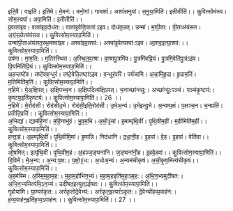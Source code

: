 

  
इति॒वै। वाइति॑। इति॑मे। मे॒मन॑:। मनो॒गां। गामश्वं॑। अश्वं॑सनुयां। स॒नु॒या॒मिति॑। इतीतीति॑।। कु॒वित्सोम॑स्य। सोम॒स्यपां॑। अपा॒मिति॑। इतीतीति॑।।  
प्र॒वाता॑इव। वाता॑इव॒दोध॑त:। वाता॑इ॒वेति॒वाता॑:ऽइव। दोध॑त॒उत्। उन्मा॑। मा॒पी॒ता:। पी॒ताअ॑यंसत। अ॒यं॒स॒तेत्य॑यंसत।। कु॒वित्सोम॒स्यापा॒मिति॑।।  
उन्मा॑पी॒ताअ॑यंसत॒रथ॒मश्वा॑इव। अश्वा॑इवा॒शव॑:। अश्वा॑इ॒वेत्यश्वा॑:ऽइव। आ॒शव॒इत्या॒शव॑:।। कु॒वित्सोम॒स्यापा॒मिति॑।।  
उप॑मा। मा॒म॒ति:। म॒तिर॑स्थित। अ॒स्थि॒त॒वा॒श्रा। वा॒श्रापु॒त्रमि॑व। पु॒त्रमि॑वप्रि॒यं। पु॒त्रमि॒वेति॑पु॒त्रंऽइ॑व। प्रि॒यमिति॑प्रि॒यं।। कु॒वित्सोम॒स्यापा॒मिति॑।।  
अ॒हन्तष्टे॑व। तष्टे॑वव॒न्धुरं॑। तष्टे॒वेति॒तष्टा॑ऽइव। व॒न्धुरं॒परि॑। पर्य॑चामि। अ॒चा॒मि॒हृ॒दा। हृ॒दाम॒तिं। म॒तिमिति॑म॒तिं।। कु॒वित्सोम॒स्यापा॒मिति॑।।  
न॒हिमे॑। मे॒अ॒क्षि॒पत्। अ॒क्षि॒पच्च॒न। अ॒क्षि॒पदित्य॑क्षि॒ऽपत्। च॒नाच्छा॑न्त्सु:। अच्छा॑न्सु॒:पञ्च॑। पञ्च॑कृ॒ष्टय॑:। कृ॒ष्टय॒इति॑कृ॒ष्टय॑:।। कु॒वित्सोम॒स्यापा॒मिति॑।। 26 ।।  
न॒हिमे॑। मे॒रोद॑सी। रोद॑सीउ॒भे। रोद॑सी॒इति॒रोद॑सी। उ॒भेअ॒न्यं। उ॒भेइत्यु॒भे। अ॒न्यम्प॒क्षं। प॒क्षञ्च॒न। च॒नप्रति॑। प्रतीति॒प्रति॑।। कु॒वित्सोम॒स्यापा॒मिति॑।।  
अ॒भिद्यां। द्याम॑हि॒नां। म॒हि॒नाभु॑वं। भु॒व॒म॒भि। अ॒भी॒३॒॑मां। इ॒माम्पृ॑थि॒वीं। पृ॒थि॒वीम॒हीं। म॒हीमिति॑म॒हीं।। कु॒वित्सोम॒स्यापा॒मिति॑।।  
हन्ता॒हं। अ॒हम्पृ॑थि॒वीं। पृ॒थि॒वीमि॒मां। इ॒मान्नि। निद॑धानि। द॒धा॒नी॒ह। इ॒हवा॑। वे॒ह। इ॒हवा॑। वेति॑वा।। कु॒वित्सोम॒स्यापा॒मिति॑।।  
ओ॒षमित्। इत्पृ॑थि॒वीं। पृ॒थि॒वीम॒हं। अ॒हञ्ज॒ङ्घना॑नि। ज॒ङ्घना॑नी॒ह। इ॒हवे॒हवा॑।। कु॒वित्सोम॒स्यापा॒मिति॑।।  
दि॒विमे॑। मे॒अ॒न्य:। अ॒न्य:प॒क्ष:। प॒क्षो॒३॒॑ध:। अ॒धोअ॒न्यं। अ॒न्यम॑चीकृषं। अ॒ची॒कृ॒ष॒मित्य॑चीकृषं।। कु॒वित्सोम॒स्यापा॒मिति॑।।  
अ॒हम॑स्मि। अ॒स्मि॒म॒हा॒म॒ह:। म॒हा॒म॒हो॑भिन॒भ्यं। म॒हा॒म॒हइति॑म॒हा॒ऽम॒ह:। अ॒भि॒न॒भ्यमुदी॑षत:। अ॒भि॒न॒भ्यमित्य॑भि॒ऽन॒भ्यं। उदी॑षत॒इत्युत्ऽई॑षत:।। कु॒वित्सोम॒स्यापा॒मिति॑।।  
गृ॒होया॑मि। या॒म्यरं॑कृत:। अरं॑कृतोदे॒वेभ्य॑:। अरं॑कृत॒इत्यरं॑ऽकृत:। दे॒वेभ्यो॑हव्य॒वाह॑न:। ह॒व्य॒वाह॑न॒इति॑ह॒व्य॒ऽवाह॑न:।। कु॒वित्सोम॒स्यापा॒मिति॑।। 27 ।।  
